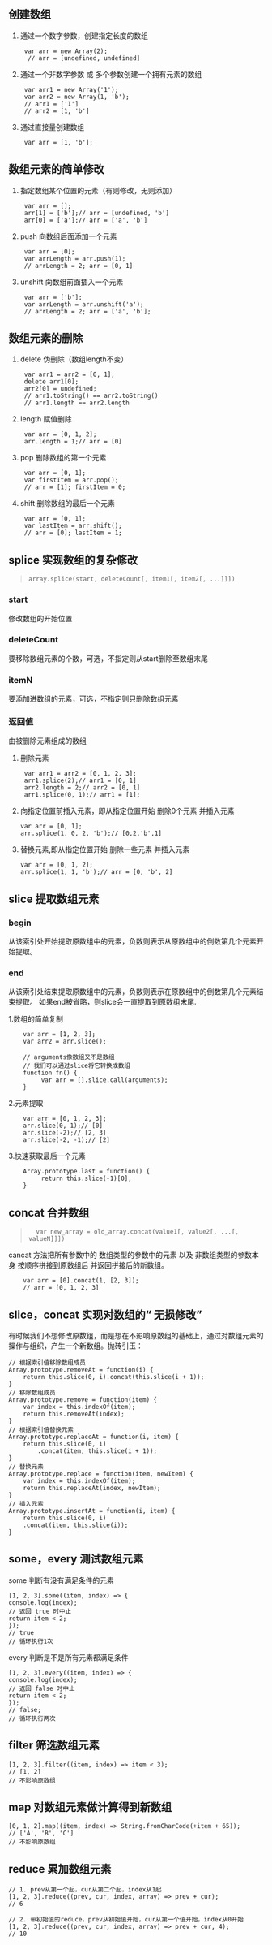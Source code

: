 ## 创建数组 

1. 通过一个数字参数，创建指定长度的数组

		
    	var arr = new Array(2);  
   		 // arr = [undefined, undefined]

   		 

2. 通过一个非数字参数 或 多个参数创建一个拥有元素的数组

		var arr1 = new Array('1');
		var arr2 = new Array(1, 'b');
		// arr1 = ['1']
		// arr2 = [1, 'b']

3. 通过直接量创建数组

		var arr = [1, 'b'];

## 数组元素的简单修改

1. 指定数组某个位置的元素（有则修改，无则添加）
	
		var arr = [];
		arr[1] = ['b'];// arr = [undefined, 'b']
		arr[0] = ['a'];// arr = ['a', 'b']
2. push 向数组后面添加一个元素
		
		var arr = [0];
		var arrLength = arr.push(1);
		// arrLength = 2; arr = [0, 1]
3. unshift 向数组前面插入一个元素
	

		var arr = ['b'];
		var arrLength = arr.unshift('a');
		// arrLength = 2; arr = ['a', 'b'];

## 数组元素的删除

1. delete 伪删除（数组length不变）
	
		var arr1 = arr2 = [0, 1];
		delete arr1[0];
		arr2[0] = undefined;
		// arr1.toString() == arr2.toString()
		// arr1.length == arr2.length
2. length 赋值删除
	
	
		var arr = [0, 1, 2];
		arr.length = 1;// arr = [0]
3. pop 删除数组的第一个元素
		
		var arr = [0, 1];
		var firstItem = arr.pop();
		// arr = [1]; firstItem = 0;
4. shift 删除数组的最后一个元素
		
  		var arr = [0, 1];
		var lastItem = arr.shift();
		// arr = [0]; lastItem = 1;

## splice 实现数组的复杂修改
   >     array.splice(start, deleteCount[, item1[, item2[, ...]]])
### start
修改数组的开始位置

### deleteCount
要移除数组元素的个数，可选，不指定则从start删除至数组末尾

### itemN
要添加进数组的元素，可选，不指定则只删除数组元素

### 返回值
由被删除元素组成的数组

1. 删除元素
	
		var arr1 = arr2 = [0, 1, 2, 3];
		arr1.splice(2);// arr1 = [0, 1]
		arr2.length = 2;// arr2 = [0, 1]
		arr1.splice(0, 1);// arr1 = [1];
2.  向指定位置前插入元素，即从指定位置开始 删除0个元素 并插入元素


		var arr = [0, 1];
		arr.splice(1, 0, 2, 'b');// [0,2,'b',1]
3.  替换元素,即从指定位置开始 删除一些元素 并插入元素
		
		var arr = [0, 1, 2];
  		arr.splice(1, 1, 'b');// arr = [0, 'b', 2]

## slice 提取数组元素 

### begin
从该索引处开始提取原数组中的元素，负数则表示从原数组中的倒数第几个元素开始提取。
### end
从该索引处结束提取原数组中的元素，负数则表示在原数组中的倒数第几个元素结束提取。
如果end被省略，则slice会一直提取到原数组末尾.

1.数组的简单复制
	
	
		var arr = [1, 2, 3];
		var arr2 = arr.slice();

		// arguments像数组又不是数组
		// 我们可以通过slice将它转换成数组
		function fn() {
     		 var arr = [].slice.call(arguments);
		}
2.元素提取

		var arr = [0, 1, 2, 3];
		arr.slice(0, 1);// [0]
		arr.slice(-2);// [2, 3]
		arr.slice(-2, -1);// [2]

3.快速获取最后一个元素

		Array.prototype.last = function() {
     		 return this.slice(-1)[0];
		}

## concat 合并数组
>       var new_array = old_array.concat(value1[, value2[, ...[, valueN]]])

cancat 方法把所有参数中的 数组类型的参数中的元素 以及 非数组类型的参数本身 按顺序拼接到原数组后 并返回拼接后的新数组。

		var arr = [0].concat(1, [2, 3]);
		// arr = [0, 1, 2, 3]

## slice，concat 实现对数组的“ 无损修改”

有时候我们不想修改原数组，而是想在不影响原数组的基础上，通过对数组元素的操作与组织，产生一个新数组。抛砖引玉：


	// 根据索引值移除数组成员
	Array.prototype.removeAt = function(i) {
    	return this.slice(0, i).concat(this.slice(i + 1));
	}
	// 移除数组成员
	Array.prototype.remove = function(item) {
    	var index = this.indexOf(item);
   	 	return this.removeAt(index);
	}
	// 根据索引值替换元素
	Array.prototype.replaceAt = function(i, item) {
    	return this.slice(0, i)
        	.concat(item, this.slice(i + 1));
	}
	// 替换元素
	Array.prototype.replace = function(item, newItem) {
    	var index = this.indexOf(item);
    	return this.replaceAt(index, newItem);
	}
	// 插入元素
	Array.prototype.insertAt = function(i, item) {
   		return this.slice(0, i)
        .concat(item, this.slice(i));
	}


## some，every 测试数组元素
some 判断有没有满足条件的元素


	[1, 2, 3].some((item, index) => {
    console.log(index);
    // 返回 true 时中止
    return item < 2;
	});
	// true
	// 循环执行1次
every 判断是不是所有元素都满足条件
	
	[1, 2, 3].every((item, index) => {
    console.log(index);
    // 返回 false 时中止
    return item < 2;
	});
	// false;
	// 循环执行两次

## filter 筛选数组元素

	[1, 2, 3].filter((item, index) => item < 3);
	// [1, 2]
	// 不影响原数组

## map 对数组元素做计算得到新数组

	[0, 1, 2].map((item, index) => String.fromCharCode(+item + 65));
	// ['A', 'B', 'C']
	// 不影响原数组

## reduce 累加数组元素

	// 1. prev从第一个起，cur从第二个起，index从1起
	[1, 2, 3].reduce((prev, cur, index, array) => prev + cur);
	// 6

	// 2. 带初始值的reduce，prev从初始值开始，cur从第一个值开始，index从0开始
	[1, 2, 3].reduce((prev, cur, index, array) => prev + cur, 4);
	// 10



